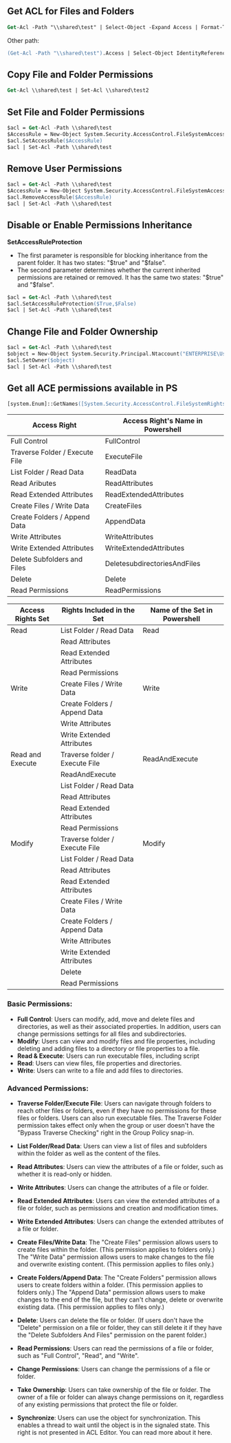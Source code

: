 ## Get ACL for Files and Folders
```ps
Get-Acl -Path "\\shared\test" | Select-Object -Expand Access | Format-Table IdentityReference,FileSystemRights,AccessControlType
```
Other path:
```ps
(Get-Acl -Path "\\shared\test").Access | Select-Object IdentityReference,FileSystemRights,AccessControlType
```

## Copy File and Folder Permissions
```ps
Get-Acl \\shared\test | Set-Acl \\shared\test2
```

## Set File and Folder Permissions
```ps
$acl = Get-Acl -Path \\shared\test
$AccessRule = New-Object System.Security.AccessControl.FileSystemAccessRule("ENTERPRISE\UserTest","FullControl","Allow")
$acl.SetAccessRule($AccessRule)
$acl | Set-Acl -Path \\shared\test
```

## Remove User Permissions
```ps
$acl = Get-Acl -Path \\shared\test
$AccessRule = New-Object System.Security.AccessControl.FileSystemAccessRule("ENTERPRISE\UserTest","FullControl","Allow")
$acl.RemoveAccessRule($AccessRule)
$acl | Set-Acl -Path \\shared\test
```

## Disable or Enable Permissions Inheritance
**SetAccessRuleProtection**
- The first parameter is responsible for blocking inheritance from the parent folder. It has two states: "$true" and "$false".
- The second parameter determines whether the current inherited permissions are retained or removed. It has the same two states: "$true" and "$false".
```ps
$acl = Get-Acl -Path \\shared\test
$acl.SetAccessRuleProtection($True,$False)
$acl | Set-Acl -Path \\shared\test
```

## Change File and Folder Ownership
```ps
$acl = Get-Acl -Path \\shared\test
$object = New-Object System.Security.Principal.Ntaccount("ENTERPRISE\UserTest")
$acl.SetOwner($object)
$acl | Set-Acl -Path \\shared\test
```

## Get all ACE permissions available in PS
```ps
[system.Enum]::GetNames([System.Security.AccessControl.FileSystemRights])
```

| Access Right                   | Access Right's Name in Powershell |
|--------------------------------|-----------------------------------|
| Full Control                   | FullControl                       |
| Traverse Folder / Execute File | ExecuteFile                       |
| List Folder / Read Data        | ReadData                          |
| Read Aributes                  | ReadAttributes                    |
| Read Extended Attributes       | ReadExtendedAttributes            |
| Create Files / Write Data      | CreateFiles                       |
| Create Folders / Append Data   | AppendData                        |
| Write Attributes               | WriteAttributes                   |
| Write Extended Attributes      | WriteExtendedAttributes           |
| Delete Subfolders and Files    | DeletesubdirectoriesAndFiles      |
| Delete                         | Delete                            |
| Read Permissions               | ReadPermissions                   |

| Access Rights Set | Rights Included in the Set     | Name of the Set in Powershell |
|-------------------|--------------------------------|-------------------------------|
| Read              | List Folder / Read Data        | Read                          |
|                   | Read Attributes                |                               |
|                   | Read Extended Attributes       |                               |
|                   | Read Permissions               |                               |
| Write             | Create Files / Write Data      | Write                         |
|                   | Create Folders / Append Data   |                               |
|                   | Write Attributes               |                               |
|                   | Write Extended Attributes      |                               |
| Read and Execute  | Traverse folder / Execute File | ReadAndExecute                |
|                   | ReadAndExecute                 |                               |
|                   | List Folder / Read Data        |                               |
|                   | Read Attributes                |                               |
|                   | Read Extended Attributes       |                               |
|                   | Read Permissions               |                               |
| Modify            | Traverse folder / Execute File | Modify                        |
|                   | List Folder / Read Data        |                               |
|                   | Read Attributes                |                               |
|                   | Read Extended Attributes       |                               |
|                   | Create Files / Write Data      |                               |
|                   | Create Folders / Append Data   |                               |
|                   | Write Attributes               |                               |
|                   | Write Extended Attributes      |                               |
|                   | Delete                         |                               |
|                   | Read Permissions               |                               |

### Basic Permissions:

- **Full Control**: Users can modify, add, move and delete files and directories, as well as their associated properties. In addition, users can change permissions settings for all files and subdirectories.
- **Modify**: Users can view and modify files and file properties, including deleting and adding files to a directory or file properties to a file.
- **Read & Execute**: Users can run executable files, including script
- **Read**: Users can view files, file properties and directories.
- **Write**: Users can write to a file and add files to directories.

### Advanced Permissions:

- **Traverse Folder/Execute File**: Users can navigate through folders to reach other files or folders, even if they have no permissions for these files or folders. Users can also run executable files. The Traverse Folder permission takes effect only when the group or user doesn't have the "Bypass Traverse Checking" right in the Group Policy snap-in.

- **List Folder/Read Data**: Users can view a list of files and subfolders within the folder as well as the content of the files.

- **Read Attributes**: Users can view the attributes of a file or folder, such as whether it is read-only or hidden.

- **Write Attributes**: Users can change the attributes of a file or folder.

- **Read Extended Attributes**: Users can view the extended attributes of a file or folder, such as permissions and creation and modification times.

- **Write Extended Attributes**: Users can change the extended attributes of a file or folder.

- **Create Files/Write Data**: The "Create Files" permission allows users to create files within the folder. (This permission applies to folders only.) The "Write Data" permission allows users to make changes to the file and overwrite existing content. (This permission applies to files only.)

- **Create Folders/Append Data**: The "Create Folders" permission allows users to create folders within a folder. (This permission applies to folders only.) The "Append Data" permission allows users to make changes to the end of the file, but they can't change, delete or overwrite existing data. (This permission applies to files only.)

- **Delete**: Users can delete the file or folder. (If users don't have the "Delete" permission on a file or folder, they can still delete it if they have the "Delete Subfolders And Files" permission on the parent folder.)

- **Read Permissions**: Users can read the permissions of a file or folder, such as "Full Control", "Read", and "Write".

- **Change Permissions**: Users can change the permissions of a file or folder.

- **Take Ownership**: Users can take ownership of the file or folder. The owner of a file or folder can always change permissions on it, regardless of any existing permissions that protect the file or folder.

- **Synchronize**: Users can use the object for synchronization. This enables a thread to wait until the object is in the signaled state. This right is not presented in ACL Editor. You can read more about it here.